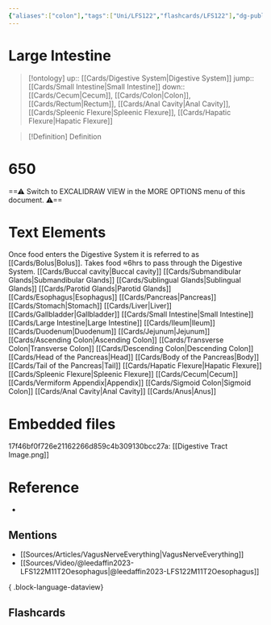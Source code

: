 ```yaml
---
{"aliases":["colon"],"tags":["Uni/LFS122","flashcards/LFS122"],"dg-publish":true,"permalink":"/cards/large-intestine/","dgPassFrontmatter":true}
---
```


# Large Intestine

> [!ontology]
> up:: [[Cards/Digestive System\|Digestive System]]
> jump:: [[Cards/Small Intestine\|Small Intestine]]
> down:: [[Cards/Cecum\|Cecum]], [[Cards/Colon\|Colon]], [[Cards/Rectum\|Rectum]], [[Cards/Anal Cavity\|Anal Cavity]], [[Cards/Spleenic Flexure\|Spleenic Flexure]], [[Cards/Hapatic Flexure\|Hapatic Flexure]]

> [!Definition] Definition
> 


<div class="transclusion internal-embed is-loaded"><div class="markdown-embed">

<div class="markdown-embed-title">

# 650

</div>



==⚠  Switch to EXCALIDRAW VIEW in the MORE OPTIONS menu of this document. ⚠==
# Text Elements
Once food enters the Digestive System it is referred to as [[Cards/Bolus\|Bolus]]. 
Takes food ≈6hrs to pass through the Digestive System. 
[[Cards/Buccal cavity\|Buccal cavity]] 
[[Cards/Submandibular Glands\|Submandibular Glands]] 
[[Cards/Sublingual Glands\|Sublingual Glands]] 
[[Cards/Parotid Glands\|Parotid Glands]] 
[[Cards/Esophagus\|Esophagus]] 
[[Cards/Pancreas\|Pancreas]] 
[[Cards/Stomach\|Stomach]] 
[[Cards/Liver\|Liver]] 
[[Cards/Gallbladder\|Gallbladder]] 
[[Cards/Small Intestine\|Small Intestine]] 
[[Cards/Large Intestine\|Large Intestine]] 
[[Cards/Ileum\|Ileum]] 
[[Cards/Duodenum\|Duodenum]] 
[[Cards/Jejunum\|Jejunum]] 
[[Cards/Ascending Colon\|Ascending Colon]] 
[[Cards/Transverse Colon\|Transverse Colon]] 
[[Cards/Descending Colon\|Descending Colon]] 
[[Cards/Head of the Pancreas\|Head]] 
[[Cards/Body of the Pancreas\|Body]] 
[[Cards/Tail of the Pancreas\|Tail]] 
[[Cards/Hapatic Flexure\|Hapatic Flexure]] 
[[Cards/Spleenic Flexure\|Spleenic Flexure]] 
[[Cards/Cecum\|Cecum]] 
[[Cards/Vermiform Appendix\|Appendix]] 
[[Cards/Sigmoid Colon\|Sigmoid Colon]] 
[[Cards/Anal Cavity\|Anal Cavity]] 
[[Cards/Anus\|Anus]] 

# Embedded files
17f46bf0f726e21162266d859c4b309130bcc27a: [[Digestive Tract Image.png]]



</div></div>

# Reference
- 

## Mentions
- [[Sources/Articles/VagusNerveEverything\|VagusNerveEverything]]
- [[Sources/Video/@leedaffin2023-LFS122M11T2Oesophagus\|@leedaffin2023-LFS122M11T2Oesophagus]]

{ .block-language-dataview}

## Flashcards
